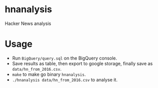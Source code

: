 # hnanalysis
Hacker News analysis

# Usage

- Run `BigQuery/query.sql` on the BigQuery console.
- Save results as table, then export to google storage, finally save as `data/hn_from_2016.csv`.
- `make` to make go binary `hnanalysis`.
- `./hnanalysis data/hn_from_2016.csv` to analyse it.
